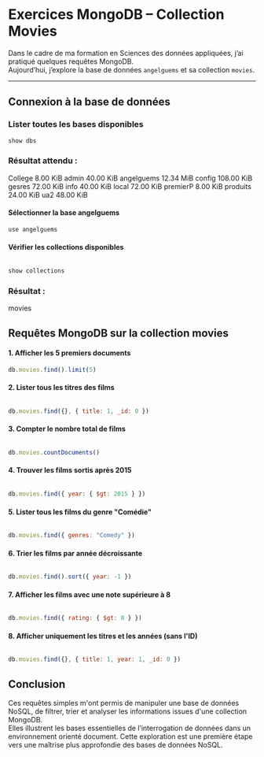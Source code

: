 # Exercices MongoDB – Collection Movies

Dans le cadre de ma formation en Sciences des données appliquées, j’ai pratiqué quelques requêtes MongoDB.  
Aujourd’hui, j’explore la base de données `angelguems` et sa collection `movies`.

---

##  Connexion à la base de données

###  Lister toutes les bases disponibles
```javascript
show dbs
```
### Résultat attendu :

College       8.00 KiB
admin        40.00 KiB
angelguems   12.34 MiB
config      108.00 KiB
gesres       72.00 KiB
info         40.00 KiB
local        72.00 KiB
premierP      8.00 KiB
produits     24.00 KiB
ua2          48.00 KiB
#### Sélectionner la base angelguems
```JavaScript
use angelguems
```
 #### Vérifier les collections disponibles
```JavaScript

show collections
```
### Résultat :

movies
 ## Requêtes MongoDB sur la collection movies
#### 1. Afficher les 5 premiers documents
```JavaScript
db.movies.find().limit(5)
```
#### 2. Lister tous les titres des films
```JavaScript

db.movies.find({}, { title: 1, _id: 0 })
```
#### 3. Compter le nombre total de films
```JavaScript

db.movies.countDocuments()
```
#### 4. Trouver les films sortis après 2015
```JavaScript

db.movies.find({ year: { $gt: 2015 } })
```
#### 5. Lister tous les films du genre "Comédie"
```JavaScript

db.movies.find({ genres: "Comedy" })
```
#### 6. Trier les films par année décroissante
```JavaScript

db.movies.find().sort({ year: -1 })
```
#### 7. Afficher les films avec une note supérieure à 8
```JavaScript

db.movies.find({ rating: { $gt: 8 } })
```
#### 8. Afficher uniquement les titres et les années (sans l'ID)
```JavaScript

db.movies.find({}, { title: 1, year: 1, _id: 0 })
```
## Conclusion

Ces requêtes simples m'ont permis de manipuler une base de données NoSQL, de filtrer, trier et analyser les informations issues d'une collection MongoDB.  
Elles illustrent les bases essentielles de l’interrogation de données dans un environnement orienté document.
Cette exploration est une première étape vers une maîtrise plus approfondie des bases de données NoSQL.








